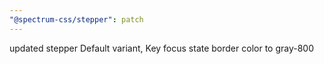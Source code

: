 ```yaml
---
"@spectrum-css/stepper": patch
---
```


updated stepper Default variant, Key focus state border color to gray-800
